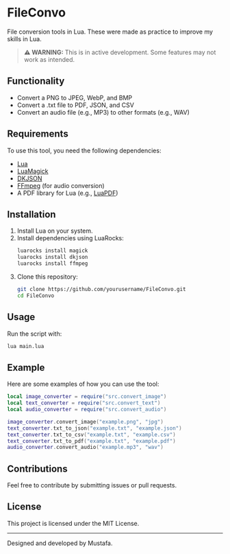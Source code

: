 # FileConvo

File conversion tools in Lua. These were made as practice to improve my skills in Lua.

> **⚠️ WARNING:** This is in active development. Some features may not work as intended.

## Functionality

- Convert a PNG to JPEG, WebP, and BMP
- Convert a .txt file to PDF, JSON, and CSV
- Convert an audio file (e.g., MP3) to other formats (e.g., WAV)

## Requirements

To use this tool, you need the following dependencies:

- [Lua](https://www.lua.org/)
- [LuaMagick](https://github.com/leafo/magick)
- [DKJSON](https://github.com/LuaDist/dkjson)
- [FFmpeg](https://ffmpeg.org/) (for audio conversion)
- A PDF library for Lua (e.g., [LuaPDF](https://github.com/sensepost/luapdf))

## Installation

1. Install Lua on your system.
2. Install dependencies using LuaRocks:
   ```sh
   luarocks install magick
   luarocks install dkjson
   luarocks install ffmpeg
   ```
3. Clone this repository:
   ```sh
   git clone https://github.com/yourusername/FileConvo.git
   cd FileConvo
   ```

## Usage

Run the script with:

```sh
lua main.lua
```

## Example

Here are some examples of how you can use the tool:

```lua
local image_converter = require("src.convert_image")
local text_converter = require("src.convert_text")
local audio_converter = require("src.convert_audio")

image_converter.convert_image("example.png", "jpg")
text_converter.txt_to_json("example.txt", "example.json")
text_converter.txt_to_csv("example.txt", "example.csv")
text_converter.txt_to_pdf("example.txt", "example.pdf")
audio_converter.convert_audio("example.mp3", "wav")
```

## Contributions

Feel free to contribute by submitting issues or pull requests.

## License

This project is licensed under the MIT License.

---
Designed and developed by Mustafa.
